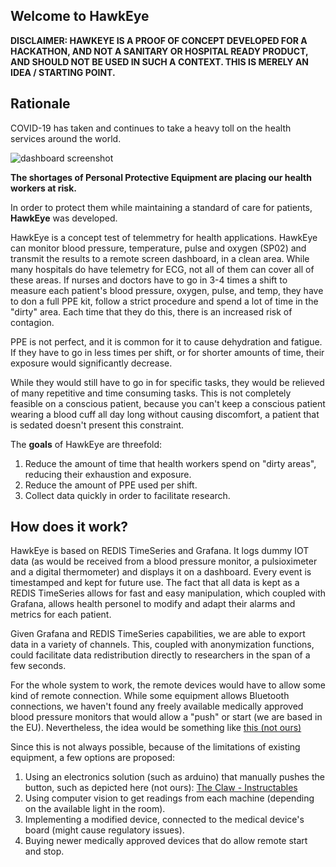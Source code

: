 ## Welcome to HawkEye
**DISCLAIMER: HAWKEYE IS A PROOF OF CONCEPT DEVELOPED FOR A HACKATHON, AND NOT A SANITARY OR HOSPITAL READY PRODUCT, AND SHOULD NOT BE USED IN SUCH A CONTEXT. THIS IS MERELY AN IDEA / STARTING POINT.**

## Rationale

COVID-19 has taken and continues to take a heavy toll on the health services around the world. 

![dashboard screenshot](<img src="images/alerting.png"/>)

**The shortages of Personal Protective Equipment are placing our health workers at risk.**

In order to protect them while maintaining a standard of care for patients, **HawkEye** was developed. 

HawkEye is a concept test of telemmetry for health applications. HawkEye can monitor blood pressure, temperature, pulse and oxygen (SP02) and transmit the results to a remote screen dashboard, in a clean area. While many hospitals do have telemetry for ECG, not all of them can cover all of these areas. If nurses and doctors have to go in 3-4 times a shift to measure each patient's blood pressure, oxygen, pulse, and temp, they have to don a full PPE kit, follow a strict procedure and spend a lot of time in the "dirty" area. Each time that they do this, there is an increased risk of contagion.

PPE is not perfect, and it is common for it to cause dehydration and fatigue. If they have to go in less times per shift, or for shorter amounts of time, their exposure would significantly decrease.

While they would still have to go in for specific tasks, they would be relieved of many repetitive and time consuming tasks. This is not completely feasible on a conscious patient, because you can't keep a conscious patient wearing a blood cuff all day long without causing discomfort, a patient that is sedated doesn't present this constraint.

The **goals** of HawkEye are threefold:

1. Reduce the amount of time that health workers spend on "dirty areas", reducing their exhaustion and exposure.
2. Reduce the amount of PPE used per shift.
3. Collect data quickly in order to facilitate research.


## How does it work?

HawkEye is based on REDIS TimeSeries and Grafana. It logs dummy IOT data (as would be received from a blood pressure monitor, a pulsioximeter and a digital thermometer) and displays it on a dashboard. Every event is timestamped and kept for future use. The fact that all data is kept as a REDIS TimeSeries allows for fast and easy manipulation, which coupled with Grafana, allows health personel to modify and adapt their alarms and metrics for each patient.

Given Grafana and REDIS TimeSeries capabilities, we are able to export data in a variety of channels. This, coupled with anonymization functions, could facilitate data redistribution directly to researchers in the span of a few seconds. 

For the whole system to work, the remote devices would have to allow some kind of remote connection. While some equipment allows Bluetooth connections, we haven't found any freely available medically approved blood pressure monitors that would allow a "push" or start (we are based in the EU). Nevertheless, the idea would be something like [this (not ours)](https://www.youtube.com/watch?v=17im1J1EdZA)

Since this is not always possible, because of the limitations of existing equipment, a few options are proposed:

1. Using an electronics solution (such as arduino) that manually pushes the button, such as depicted here (not ours): [The Claw - Instructables](https://www.instructables.com/id/The-Claw-A-3D-printed-robotic-claw/)
2. Using computer vision to get readings from each machine (depending on the available light in the room).
3. Implementing a modified device, connected to the medical device's board (might cause regulatory issues).
4. Buying newer medically approved devices that do allow remote start and stop.



